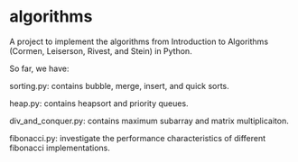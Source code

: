 # algorithms
A project to implement the algorithms from Introduction to Algorithms (Cormen, Leiserson, Rivest, and Stein) in Python.

So far, we have:

sorting.py: contains bubble, merge, insert, and quick sorts.

heap.py: contains heapsort and priority queues.

div_and_conquer.py: contains maximum subarray and matrix multiplicaiton.

fibonacci.py: investigate the performance characteristics of different fibonacci implementations.
